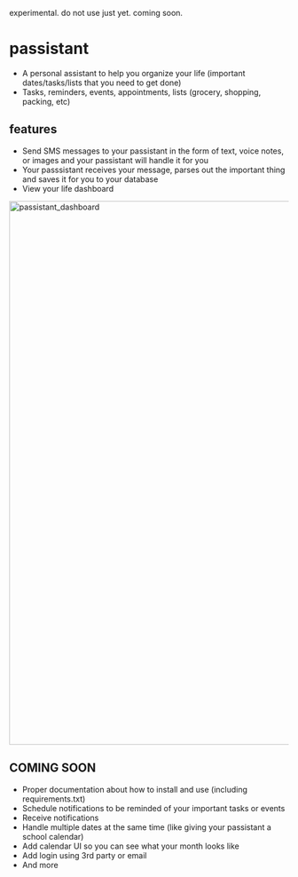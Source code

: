 experimental. do not use just yet. coming soon.

# passistant
- A personal assistant to help you organize your life (important dates/tasks/lists that you need to get done)
- Tasks, reminders, events, appointments, lists (grocery, shopping, packing, etc)


## features
- Send SMS messages to your passistant in the form of text, voice notes, or images and your passistant will handle it for you
- Your passsistant receives your message, parses out the important thing and saves it for you to your database
- View your life dashboard

<img width="980" alt="passistant_dashboard" src="https://github.com/francoabaroa/passistant/assets/18104028/516b66af-e4be-4ed8-835e-72800e36fd8f">


## COMING SOON
- Proper documentation about how to install and use (including requirements.txt)
- Schedule notifications to be reminded of your important tasks or events
- Receive notifications
- Handle multiple dates at the same time (like giving your passistant a school calendar)
- Add calendar UI so you can see what your month looks like
- Add login using 3rd party or email
- And more

